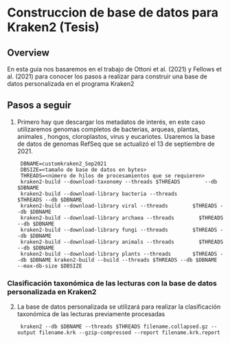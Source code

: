 # Construccion de base de datos para Kraken2 (Tesis)

## Overview

En esta guia nos basaremos en el trabajo de Ottoni et al. (2021) y Fellows et al. (2021) para conocer los pasos a realizar para construir una base de datos personalizada en el programa Kraken2


## Pasos a seguir

1. Primero hay que descargar los metadatos de interés, en este caso utilizaremos genomas completos de bacterias, arqueas, plantas, animales , hongos, cloroplastos, virus y eucariotes. Usaremos la base de datos de genomas RefSeq que se actualizó el 13 de septiembre de 2021.

        DBNAME=customkraken2_Sep2021
        DBSIZE=<tamaño de base de datos en bytes>
        THREADS=<número de hilos de procesamientos que se requieren>
        kraken2-build --download-taxonomy --threads $THREADS        --db $DBNAME
        kraken2-build --download-library bacteria --threads         $THREADS --db $DBNAME
        kraken2-build --download-library viral --threads        $THREADS --db $DBNAME
        kraken2-build --download-library archaea --threads        $THREADS --db $DBNAME
        kraken2-build --download-library fungi --threads        $THREADS --db $DBNAME
        kraken2-build --download-library animals --threads        $THREADS --db $DBNAME
        kraken2-build --download-library plants --threads       $THREADS --db $DBNAME kraken2-build --build --threads $THREADS --db $DBNAME       --max-db-size $DBSIZE 
### Clasificación taxonómica de las lecturas con la base de datos personalizada en Kraken2

2. La base de datos personalizada se utilizará para realizar la clasificación taxonómica de las lecturas previamente procesadas

        kraken2 --db $DBNAME --threads $THREADS filename.collapsed.gz --output filename.krk --gzip-compressed --report filename.krk.report




